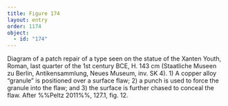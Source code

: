 ```yaml
---
title: Figure 174
layout: entry
order: 1174
object:
  - id: "174"
---
```


Diagram of a patch repair of a type seen on the statue of the Xanten Youth, Roman, last quarter of the 1st century BCE, H. 143 cm (Staatliche Museen zu Berlin, Antikensammlung, Neues Museum, inv. SK 4). 1) A copper alloy “granule” is positioned over a surface flaw; 2) a punch is used to force the granule into the flaw; and 3) the surface is further chased to conceal the flaw. After %%Peltz 2011%%, 127.1, fig. 12.
